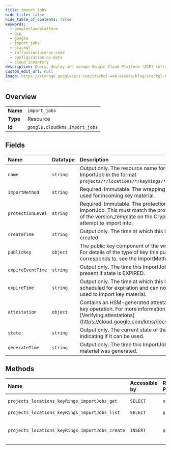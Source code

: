 ```yaml
---
title: import_jobs
hide_title: false
hide_table_of_contents: false
keywords:
  - googlecloudplatform
  - gcp
  - google
  - import_jobs
  - stackql
  - infrastructure-as-code
  - configuration-as-data
  - cloud inventory
description: Query, deploy and manage Google Cloud Platform (GCP) infrastructure and resources using SQL
custom_edit_url: null
image: https://storage.googleapis.com/stackql-web-assets/blog/stackql-blog-post-featured-image.png
---
```

  
    

## Overview
<table><tbody>
<tr><td><b>Name</b></td><td><code>import_jobs</code></td></tr>
<tr><td><b>Type</b></td><td>Resource</td></tr>
<tr><td><b>Id</b></td><td><code>google.cloudkms.import_jobs</code></td></tr>
</tbody></table>

## Fields
| Name | Datatype | Description |
|:-----|:---------|:------------|
| `name` | `string` | Output only. The resource name for this ImportJob in the format `projects/*/locations/*/keyRings/*/importJobs/*`. |
| `importMethod` | `string` | Required. Immutable. The wrapping method to be used for incoming key material. |
| `protectionLevel` | `string` | Required. Immutable. The protection level of the ImportJob. This must match the protection_level of the version_template on the CryptoKey you attempt to import into. |
| `createTime` | `string` | Output only. The time at which this ImportJob was created. |
| `publicKey` | `object` | The public key component of the wrapping key. For details of the type of key this public key corresponds to, see the ImportMethod. |
| `expireEventTime` | `string` | Output only. The time this ImportJob expired. Only present if state is EXPIRED. |
| `expireTime` | `string` | Output only. The time at which this ImportJob is scheduled for expiration and can no longer be used to import key material. |
| `attestation` | `object` | Contains an HSM-generated attestation about a key operation. For more information, see [Verifying attestations] (https://cloud.google.com/kms/docs/attest-key). |
| `state` | `string` | Output only. The current state of the ImportJob, indicating if it can be used. |
| `generateTime` | `string` | Output only. The time this ImportJob's key material was generated. |
## Methods
| Name | Accessible by | Required Params | Description |
|:-----|:--------------|:----------------|:------------|
| `projects_locations_keyRings_importJobs_get` | `SELECT` | `name` | Returns metadata for a given ImportJob. |
| `projects_locations_keyRings_importJobs_list` | `SELECT` | `parent` | Lists ImportJobs. |
| `projects_locations_keyRings_importJobs_create` | `INSERT` | `parent` | Create a new ImportJob within a KeyRing. ImportJob.import_method is required. |
